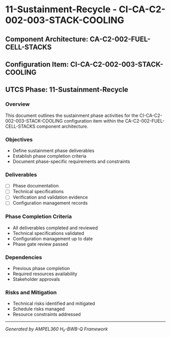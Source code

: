 # 11-Sustainment-Recycle - CI-CA-C2-002-003-STACK-COOLING

## Component Architecture: CA-C2-002-FUEL-CELL-STACKS
## Configuration Item: CI-CA-C2-002-003-STACK-COOLING
## UTCS Phase: 11-Sustainment-Recycle

### Overview
This document outlines the sustainment phase activities for the CI-CA-C2-002-003-STACK-COOLING configuration item within the CA-C2-002-FUEL-CELL-STACKS component architecture.

### Objectives
- Define sustainment phase deliverables
- Establish phase completion criteria
- Document phase-specific requirements and constraints

### Deliverables
- [ ] Phase documentation
- [ ] Technical specifications
- [ ] Verification and validation evidence
- [ ] Configuration management records

### Phase Completion Criteria
- All deliverables completed and reviewed
- Technical specifications validated
- Configuration management up to date
- Phase gate review passed

### Dependencies
- Previous phase completion
- Required resources availability
- Stakeholder approvals

### Risks and Mitigation
- Technical risks identified and mitigated
- Schedule risks managed
- Resource constraints addressed

---
*Generated by AMPEL360 H₂-BWB-Q Framework*
